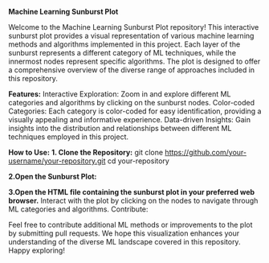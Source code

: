 **Machine Learning Sunburst Plot**

Welcome to the Machine Learning Sunburst Plot repository! This interactive sunburst plot provides a visual representation of various machine learning methods and algorithms implemented in this project. Each layer of the sunburst represents a different category of ML techniques, while the innermost nodes represent specific algorithms. The plot is designed to offer a comprehensive overview of the diverse range of approaches included in this repository.

**Features:**
Interactive Exploration: Zoom in and explore different ML categories and algorithms by clicking on the sunburst nodes.
Color-coded Categories: Each category is color-coded for easy identification, providing a visually appealing and informative experience.
Data-driven Insights: Gain insights into the distribution and relationships between different ML techniques employed in this project.

**How to Use:**
**1. Clone the Repository:**
git clone https://github.com/your-username/your-repository.git
cd your-repository

**2.Open the Sunburst Plot:**

**3.Open the HTML file containing the sunburst plot in your preferred web browser.**
Interact with the plot by clicking on the nodes to navigate through ML categories and algorithms.
Contribute:

Feel free to contribute additional ML methods or improvements to the plot by submitting pull requests.
We hope this visualization enhances your understanding of the diverse ML landscape covered in this repository. Happy exploring!
